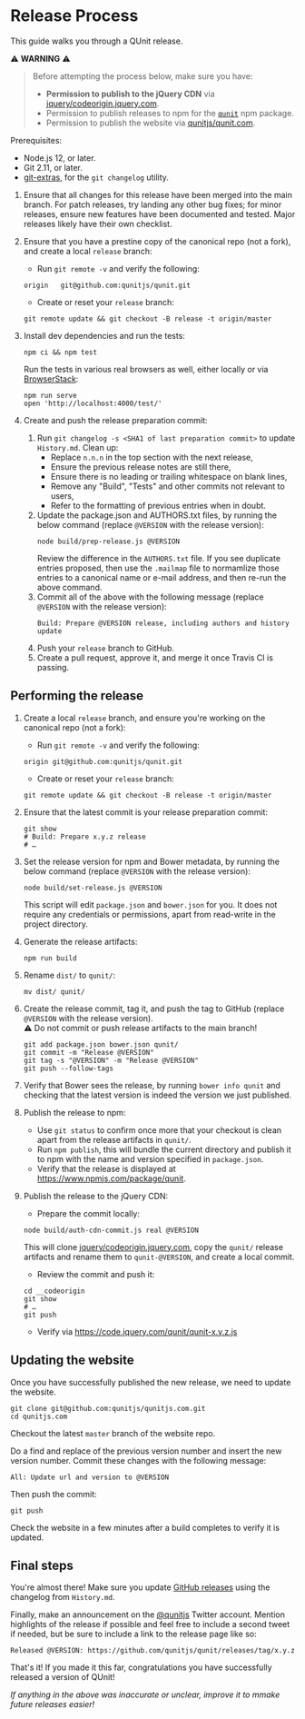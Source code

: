 # Release Process

This guide walks you through a QUnit release.

⚠️ **WARNING** ⚠️

> Before attempting the process below, make sure you have:
>
> * **Permission to publish to the jQuery CDN** via [jquery/codeorigin.jquery.com](https://github.com/jquery/codeorigin.jquery.com).
> * Permission to publish releases to npm for the [`qunit`](https://www.npmjs.com/package/qunit) npm package.
> * Permission to publish the website via [qunitjs/qunit.com](https://github.com/qunitjs/qunitjs.com).

Prerequisites:

* Node.js 12, or later.
* Git 2.11, or later.
* [git-extras](https://github.com/tj/git-extras), for the `git changelog` utility.

1. Ensure that all changes for this release have been merged into the main branch. For patch releases, try landing any other bug fixes; for minor releases, ensure new features have been documented and tested. Major releases likely have their own checklist.

2. Ensure that you have a prestine copy of the canonical repo (not a fork), and create a local  `release` branch:
   * Run `git remote -v` and verify the following:
   ```
   origin	git@github.com:qunitjs/qunit.git
   ```
   * Create or reset your `release` branch:
   ```
   git remote update && git checkout -B release -t origin/master
   ```

3. Install dev dependencies and run the tests:
   ```
   npm ci && npm test
   ```
   Run the tests in various real browsers as well, either locally or via [BrowserStack](https://www.browserstack.com/):
   ```
   npm run serve
   open 'http://localhost:4000/test/'
   ```

4. Create and push the release preparation commit:

   1. Run `git changelog -s <SHA1 of last preparation commit>` to update `History.md`. Clean up:
      * Replace `n.n.n` in the top section with the next release,
      * Ensure the previous release notes are still there,
      * Ensure there is no leading or trailing whitespace on blank lines,
      * Remove any "Build", "Tests" and other commits not relevant to users,
      * Refer to the formatting of previous entries when in doubt.
   2. Update the package.json and AUTHORS.txt files, by running the below command (replace `@VERSION` with the release version):
      ```
      node build/prep-release.js @VERSION
      ```
      Review the difference in the `AUTHORS.txt` file. If you see duplicate entries proposed, then use the `.mailmap` file to normamlize those entries to a canonical name or e-mail address, and then re-run the above command.
   3. Commit all of the above with the following message (replace `@VERSION` with the release version):
      ```
      Build: Prepare @VERSION release, including authors and history update
      ```
   4. Push your `release` branch to GitHub.
   5. Create a pull request, approve it, and merge it once Travis CI is passing.

## Performing the release

1. Create a local  `release` branch, and ensure you're working on the canonical repo (not a fork):
   * Run `git remote -v` and verify the following:
   ```
   origin git@github.com:qunitjs/qunit.git
   ```
   * Create or reset your `release` branch:
   ```
   git remote update && git checkout -B release -t origin/master
   ```

2. Ensure that the latest commit is your release preparation commit:
   ```
   git show
   # Build: Prepare x.y.z release
   # …
   ```

3. Set the release version for npm and Bower metadata, by running the below command (replace `@VERSION` with the release version):
   ```
   node build/set-release.js @VERSION
   ```
   This script will edit `package.json` and `bower.json` for you. It does not require any credentials or permissions, apart from read-write in the project directory.

4. Generate the release artifacts:
   ```
   npm run build
   ```

5. Rename `dist/` to `qunit/`:
   ```
   mv dist/ qunit/
   ```

6. Create the release commit, tag it, and push the tag to GitHub (replace `@VERSION` with the release version).<br>⚠️ Do not commit or push release artifacts to the main branch!
   ```
   git add package.json bower.json qunit/
   git commit -m "Release @VERSION"
   git tag -s "@VERSION" -m "Release @VERSION"
   git push --follow-tags
   ```

7. Verify that Bower sees the release, by running `bower info qunit` and checking that the latest
   version is indeed the version we just published.

8. Publish the release to npm:
   * Use `git status` to confirm once more that your checkout is clean apart from the release artifacts in `qunit/`.
   * Run `npm publish`, this will bundle the current directory and publish it to npm with the name and version specified in `package.json`.
   * Verify that the release is displayed at <https://www.npmjs.com/package/qunit>.

9. Publish the release to the jQuery CDN:
   * Prepare the commit locally:
   ```
   node build/auth-cdn-commit.js real @VERSION
   ```
   This will clone [jquery/codeorigin.jquery.com](https://github.com/jquery/codeorigin.jquery.com), copy the `qunit/` release artifacts and rename them to `qunit-@VERSION`, and create a local commit.
   * Review the commit and push it:
   ```
   cd __codeorigin
   git show
   # …
   git push
   ```
   * Verify via <https://code.jquery.com/qunit/qunit-x.y.z.js>

## Updating the website

Once you have successfully published the new release, we need to update the website.

    git clone git@github.com:qunitjs/qunitjs.com.git
    cd qunitjs.com

Checkout the latest `master` branch of the website repo.

Do a find and replace of the previous version number and insert the new version number. Commit these changes with the following message:

	All: Update url and version to @VERSION

Then push the commit:

	git push

Check the website in a few minutes after a build completes to verify it is updated.

## Final steps

You're almost there! Make sure you update [GitHub releases](https://github.com/qunitjs/qunit/releases) using the changelog from `History.md`.

Finally, make an announcement on the [@qunitjs](https://twitter.com/qunitjs) Twitter account. Mention highlights of the release if possible and feel free to include a second tweet if needed, but be sure to include a link to the release page like so:

	Released @VERSION: https://github.com/qunitjs/qunit/releases/tag/x.y.z

That's it! If you made it this far, congratulations you have successfully released a version of QUnit!

_If anything in the above was inaccurate or unclear, improve it to mmake future releases easier!_
